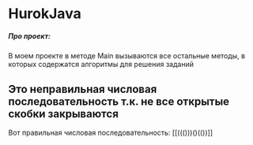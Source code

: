 # HurokJava
##### Про проект:
В моем проекте в методе Main вызываются все остальные методы, в которых содержатся алгоритмы для решения заданий
## Это неправильная числовая последовательность т.к. не все открытые скобки закрываются
 Вот правильная числовая последовательность: [[((()))()(())]]

